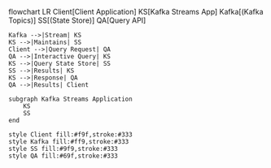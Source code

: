 flowchart LR
    Client[Client Application]
    KS[Kafka Streams App]
    Kafka[(Kafka Topics)]
    SS[(State Store)]
    QA[Query API]
    
    Kafka -->|Stream| KS
    KS -->|Maintains| SS
    Client -->|Query Request| QA
    QA -->|Interactive Query| KS
    KS -->|Query State Store| SS
    SS -->|Results| KS
    KS -->|Response| QA
    QA -->|Results| Client
    
    subgraph Kafka Streams Application
        KS
        SS
    end
    
    style Client fill:#f9f,stroke:#333
    style Kafka fill:#ff9,stroke:#333
    style SS fill:#9f9,stroke:#333
    style QA fill:#69f,stroke:#333